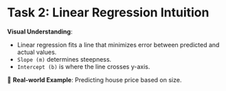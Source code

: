# Task 2: Linear Regression Intuition

**Visual Understanding**:
- Linear regression fits a line that minimizes error between predicted and actual values.
- `Slope (m)` determines steepness.
- `Intercept (b)` is where the line crosses y-axis.

🧠 **Real-world Example**: Predicting house price based on size.
